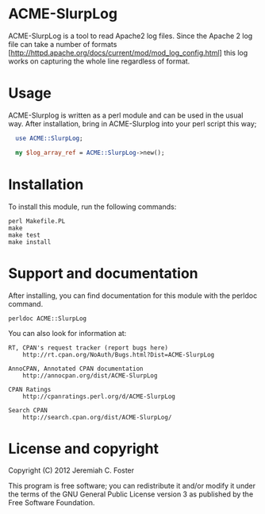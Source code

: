 # ACME-SlurpLog

ACME-SlurpLog is a tool to read Apache2 log files. Since the Apache 2
log file can take a number of formats
[http://httpd.apache.org/docs/current/mod/mod_log_config.html] this
log works on capturing the whole line regardless of format.

# Usage

ACME-Slurplog is written as a perl module and can be used in the usual
way. After installation, bring in ACME-Slurplog into your perl script
this way;

```perl
  use ACME::SlurpLog;

  my $log_array_ref = ACME::SlurpLog->new();
```

# Installation

To install this module, run the following commands:

	perl Makefile.PL
	make
	make test
	make install

# Support and documentation

After installing, you can find documentation for this module with the
perldoc command.

    perldoc ACME::SlurpLog

You can also look for information at:

    RT, CPAN's request tracker (report bugs here)
        http://rt.cpan.org/NoAuth/Bugs.html?Dist=ACME-SlurpLog

    AnnoCPAN, Annotated CPAN documentation
        http://annocpan.org/dist/ACME-SlurpLog

    CPAN Ratings
        http://cpanratings.perl.org/d/ACME-SlurpLog

    Search CPAN
        http://search.cpan.org/dist/ACME-SlurpLog/


# License and copyright

Copyright (C) 2012 Jeremiah C. Foster

This program is free software; you can redistribute it and/or modify
it under the terms of the GNU General Public License version 3 as
published by the Free Software Foundation.

